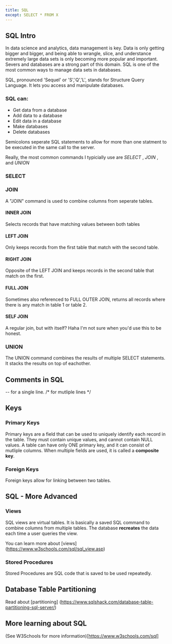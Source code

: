 ```yaml
---
title: SQL
except: SELECT * FROM X
---
```



## SQL Intro

In data science and analytics, data management is key. Data is only getting bigger and bigger, and being able to wrangle, slice, and understance extremely large data sets is only becoming more popular and important.
Severs and databases are a strong part of this domain. SQL is one of the most common ways to manage data sets in databases.

SQL, pronounced 'Sequel' or 'S','Q','L', stands for Structure Query Language. It lets you access and manipulate databases.

### SQL can:
- Get data from a database
- Add data to a database
- Edit data in a database
- Make databases
- Delete databases

Semicolons seperate SQL statements to allow for more than one statment to be executed in the same call to the server.

Really, the most common commands I typicially use are *SELECT* , *JOIN* , and *UNION*

### SELECT

### JOIN
A "JOIN" command is used to combine columns from seperate tables.

#### INNER JOIN
Selects records that have matching values between both tables

#### LEFT JOIN
Only keeps records from the first table that match with the second table.

#### RIGHT JOIN
Opposite of the LEFT JOIN and keeps records in the second table that match on the first.

#### FULL JOIN
Sometimes also referenced to FULL OUTER JOIN, returns all records where there is any match in table 1 or table 2.

#### SELF JOIN
A regular join, but with itself? Haha I'm not sure when you'd use this to be honest.

### UNION
The UNION command combines the results of multiple SELECT statements. It stacks the results on top of eachother.


## Comments in SQL
-- for a single line.
/* for mutliple lines */


## Keys

### Primary Keys
Primary keys are a field that can be used to uniquely identify each record in the table. They must contain unique values, and cannot contain NULL values.
A table can have only ONE primary key, and it can consist of mutliple columns. When multiple fields are used, it is called a **composite key**.

### Foreign Keys
Foreign keys allow for linking between two tables.



## SQL - More Advanced

### Views
SQL views are virtual tables. It is basically a saved SQL command to combine columns from multiple tables. The database **recreates** the data each time a user queries the view.

You can learn more about [views] (https://www.w3schools.com/sql/sql_view.asp)


### Stored Procedures
Stored Procedures are SQL code that is saved to be used repeatedly.


## Database Table Partitioning
Read about [partitioning] (https://www.sqlshack.com/database-table-partitioning-sql-server/)




## More learning about SQL
(See W3Schools for more information)[https://www.w3schools.com/sql]
